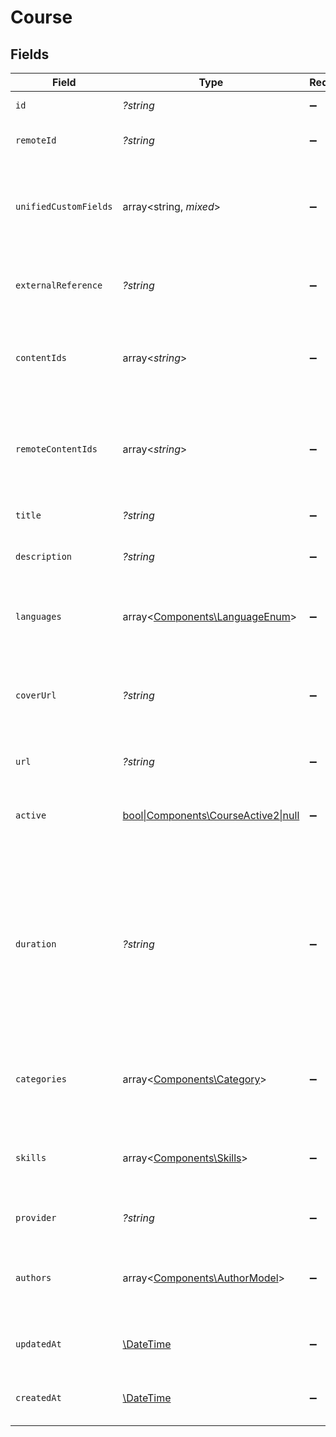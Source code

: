 # Course


## Fields

| Field                                                                                                                                                             | Type                                                                                                                                                              | Required                                                                                                                                                          | Description                                                                                                                                                       | Example                                                                                                                                                           |
| ----------------------------------------------------------------------------------------------------------------------------------------------------------------- | ----------------------------------------------------------------------------------------------------------------------------------------------------------------- | ----------------------------------------------------------------------------------------------------------------------------------------------------------------- | ----------------------------------------------------------------------------------------------------------------------------------------------------------------- | ----------------------------------------------------------------------------------------------------------------------------------------------------------------- |
| `id`                                                                                                                                                              | *?string*                                                                                                                                                         | :heavy_minus_sign:                                                                                                                                                | Unique identifier                                                                                                                                                 | 8187e5da-dc77-475e-9949-af0f1fa4e4e3                                                                                                                              |
| `remoteId`                                                                                                                                                        | *?string*                                                                                                                                                         | :heavy_minus_sign:                                                                                                                                                | Provider's unique identifier                                                                                                                                      | 8187e5da-dc77-475e-9949-af0f1fa4e4e3                                                                                                                              |
| `unifiedCustomFields`                                                                                                                                             | array<string, *mixed*>                                                                                                                                            | :heavy_minus_sign:                                                                                                                                                | Custom Unified Fields configured in your StackOne project                                                                                                         | {<br/>"my_project_custom_field_1": "REF-1236",<br/>"my_project_custom_field_2": "some other value"<br/>}                                                          |
| `externalReference`                                                                                                                                               | *?string*                                                                                                                                                         | :heavy_minus_sign:                                                                                                                                                | The external ID associated with this course                                                                                                                       | SOFTWARE-ENG-LV1-TRAINING-VIDEO-1                                                                                                                                 |
| `contentIds`                                                                                                                                                      | array<*string*>                                                                                                                                                   | :heavy_minus_sign:                                                                                                                                                | The child ID/IDs associated with this course                                                                                                                      | [<br/>"16873-SOFTWARE-ENG-COURSE",<br/>"16874-SOFTWARE-ENG-COURSE"<br/>]                                                                                          |
| `remoteContentIds`                                                                                                                                                | array<*string*>                                                                                                                                                   | :heavy_minus_sign:                                                                                                                                                | Provider's unique identifier of the child content IDs associated with this course                                                                                 | [<br/>"e3cb75bf-aa84-466e-a6c1-b8322b257a48",<br/>"e3cb75bf-aa84-466e-a6c1-b8322b257a49"<br/>]                                                                    |
| `title`                                                                                                                                                           | *?string*                                                                                                                                                         | :heavy_minus_sign:                                                                                                                                                | The title of the course                                                                                                                                           | Software Engineer Lv 1                                                                                                                                            |
| `description`                                                                                                                                                     | *?string*                                                                                                                                                         | :heavy_minus_sign:                                                                                                                                                | The description of the course                                                                                                                                     | This course acts as learning content for software engineers.                                                                                                      |
| `languages`                                                                                                                                                       | array<[Components\LanguageEnum](../../Models/Components/LanguageEnum.md)>                                                                                         | :heavy_minus_sign:                                                                                                                                                | The languages associated with this course                                                                                                                         |                                                                                                                                                                   |
| `coverUrl`                                                                                                                                                        | *?string*                                                                                                                                                         | :heavy_minus_sign:                                                                                                                                                | The URL of the thumbnail image associated with the course.                                                                                                        | https://www.googledrive.com/?v=16873                                                                                                                              |
| `url`                                                                                                                                                             | *?string*                                                                                                                                                         | :heavy_minus_sign:                                                                                                                                                | The redirect URL of the course.                                                                                                                                   | https://www.linkedinlearning.com/?v=16873                                                                                                                         |
| `active`                                                                                                                                                          | [bool\|Components\CourseActive2\|null](../../Models/Components/CourseActive.md)                                                                                   | :heavy_minus_sign:                                                                                                                                                | Whether the course is active and available for users.                                                                                                             | true                                                                                                                                                              |
| `duration`                                                                                                                                                        | *?string*                                                                                                                                                         | :heavy_minus_sign:                                                                                                                                                | The duration of the course following the ISO8601 standard. If duration_unit is applicable we will derive this from the smallest unit given in the duration string | P3Y6M4DT12H30M5S                                                                                                                                                  |
| `categories`                                                                                                                                                      | array<[Components\Category](../../Models/Components/Category.md)>                                                                                                 | :heavy_minus_sign:                                                                                                                                                | The categories associated with this course                                                                                                                        | [<br/>{<br/>"id": "12345",<br/>"name": "Technology"<br/>}<br/>]                                                                                                   |
| `skills`                                                                                                                                                          | array<[Components\Skills](../../Models/Components/Skills.md)>                                                                                                     | :heavy_minus_sign:                                                                                                                                                | The skills associated with this course                                                                                                                            | [<br/>{<br/>"id": "12345",<br/>"name": "Sales Techniques"<br/>}<br/>]                                                                                             |
| `provider`                                                                                                                                                        | *?string*                                                                                                                                                         | :heavy_minus_sign:                                                                                                                                                | The name of the course provider                                                                                                                                   | Course Provider                                                                                                                                                   |
| `authors`                                                                                                                                                         | array<[Components\AuthorModel](../../Models/Components/AuthorModel.md)>                                                                                           | :heavy_minus_sign:                                                                                                                                                | The authors of the course                                                                                                                                         | [<br/>{<br/>"id": "123",<br/>"name": "John Doe"<br/>}<br/>]                                                                                                       |
| `updatedAt`                                                                                                                                                       | [\DateTime](https://www.php.net/manual/en/class.datetime.php)                                                                                                     | :heavy_minus_sign:                                                                                                                                                | The date on which the course was last updated.                                                                                                                    | 2021-07-21T14:00:00.000Z                                                                                                                                          |
| `createdAt`                                                                                                                                                       | [\DateTime](https://www.php.net/manual/en/class.datetime.php)                                                                                                     | :heavy_minus_sign:                                                                                                                                                | The date on which the course was created.                                                                                                                         | 2021-07-21T14:00:00.000Z                                                                                                                                          |